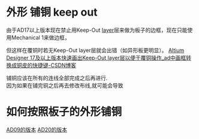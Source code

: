 
# 外形 铺铜 keep out
由于AD17以上版本现在禁止用Keep-Out [layer](https://so.csdn.net/so/search?q=layer&spm=1001.2101.3001.7020)层来做为板子的边框，现在只能使用Mechanical 1来做边框，

但这样在覆铜时若无Keep-Out layer层就会出错（如异形板更明显）。
[Altium Designer 17及以上版本快速画出Keep-Out layer层以便于覆铜操作\_ad中画框转换成铜皮的快捷键-CSDN博客](https://blog.csdn.net/LJin19910205/article/details/110429116)

铺铜应该在所有的连线全部完成之后再进行.   
因为如果在铺完铜之后再去修改布线,就可能会导致

# 如何按照板子的外形铺铜
[AD09的版本](https://blog.csdn.net/weixin_43750556/article/details/106135551)
[AD20的版本](https://blog.csdn.net/caigen0001/article/details/96106853)